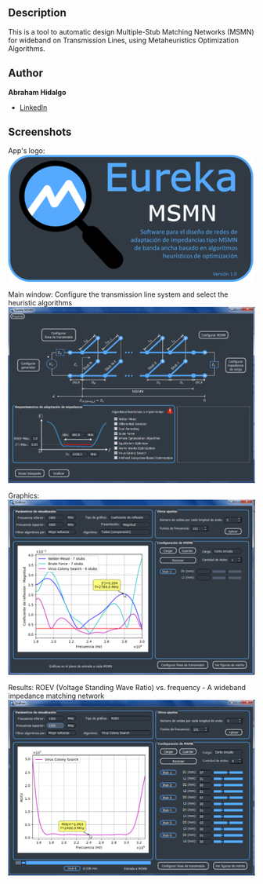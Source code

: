 ## Description
This is a tool to automatic design Multiple-Stub Matching Networks (MSMN) for wideband on Transmission Lines, using Metaheuristics Optimization Algorithms.

## Author
**Abraham Hidalgo**
* [LinkedIn](https://www.linkedin.com/in/hidalgoabraham/)

## Screenshots
App's logo:
![App Screenshot](./logo_eureka_msmn.png)

Main window: Configure the transmission line system and select the heuristic algorithms
![App Screenshot](./ventana_principal.png)

Graphics:
![App Screenshot](./resultados_disenho.png)

Results: ROEV (Voltage Standing Wave Ratio) vs. frequency - A wideband impedance matching network
![App Screenshot](./calidad_2.png)
